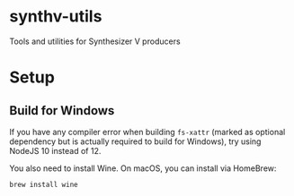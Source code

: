 # synthv-utils

Tools and utilities for Synthesizer V producers

# Setup
## Build for Windows
If you have any compiler error when building `fs-xattr` (marked as optional dependency
but is actually required to build for Windows), try using NodeJS 10 instead of 12.

You also need to install Wine. On macOS, you can install via HomeBrew:
```bash
brew install wine
```
